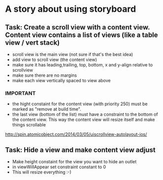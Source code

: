 # A story about using storyboard

## Task: Create a scroll view with a content view. Content view contains a list of views (like a table view / vert stack)

- scroll view is the main view (not sure if that's the best idea)
- add view to scroll view (the content view)
- make sure it has leading,trailing, top, bottom, x and y-align relative to scrollview
- make sure there are no margins
- make each view vertically spaced to view above 

### IMPORTANT
- the hight constaint for the content view (with priority 250) must be marked as "remove at build time".
- the last view (bottom of the list) must have a constraint to the bottom of the content view. This way the content view will resize itself and make things scrollable

http://spin.atomicobject.com/2014/03/05/uiscrollview-autolayout-ios/

## Task: Hide a view and make content view adjust

- Make height constaint for the view you want to hide an outlet
- in viewWillAppear set constraint constant to 0
- This will resize everything :-)


